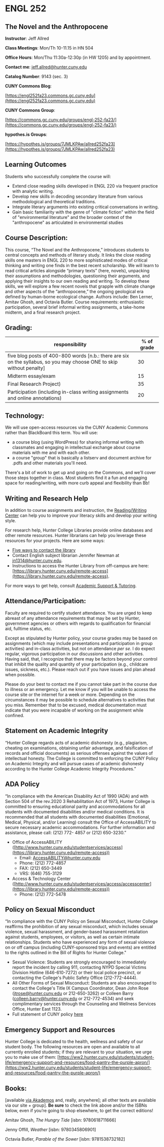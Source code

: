 # ENGL 252

## The Novel and the Anthropocene

**Instructor**: Jeff Allred

**Class Meetings**: Mon/Th 10-11.15 in HN 504

**Office Hours**: Mon/Thu 11:30a-12:30p (in HW 1205) and by appointment. 

**Contact me**: [jeff.allred@hunter.cuny.edu](mailto:jeff.allred@hunter.cuny.edu)

**Catalog Number**: 9143 (sec. 3)

**CUNY Commons Blog**: 

[https://engl252fa23.commons.gc.cuny.edu](https://engl252fa23.commons.gc.cuny.edu)

**CUNY Commons Group**:

[https://commons.gc.cuny.edu/groups/engl-252-fa23/](https://commons.gc.cuny.edu/groups/engl-252-fa23/)

**hypothes.is Groups**:

[https://hypothes.is/groups/7JMLKPAw/allred252fa23](https://hypothes.is/groups/7JMLKPAw/allred252fa23)

## **Learning Outcomes**

Students who successfully complete the course will:

- Extend close reading skills developed in ENGL 220 via frequent practice with analytic writing.
- Develop new skills in decoding secondary literature from various methodological and theoretical traditions.
- Integrate literary arguments into existing critical conversations in writing.
- Gain basic familiarity with the genre of "climate fiction" within the field of "environmental literature" and the broader context of the "anthropocene" as articulated in environmental studies

## **Course Description:**
This course, “The Novel and the Anthropocene,” introduces students to central concepts and methods of literary study. It links the close reading skills one masters in ENGL 220 to more sophisticated modes of critical thinking and writing one finds in the best recent scholarship. We will learn to read critical articles alongside “primary texts” (here, novels), unpacking their assumptions and methodologies, questioning their arguments, and applying their insights to our own reading and writing. To develop these skills, we will explore a few recent novels that grapple with climate change and other aspects of the “anthropocene,” the ongoing geological era defined by human-borne ecological change. Authors include: Ben Lerner, Amitav Ghosh, and Octavia Butler. Course requirements: enthusiastic participation, several brief informal writing assignments, a take-home midterm, and a final research project. 

## **Grading:**

| **responsibility**                                                                                                    | **% of grade** |
| --------------------------------------------------------------------------------------------------------------------- | -------------- |
| five blog posts of 400-800 words [n.b.: there are six on the syllabus, so you may choose ONE to skip without penalty] | 30             |
| Midterm essay/exam                                                                                                    | 15             |
| Final Research Project)                                                                                               | 35             |
| Participation (including in-class writing assignments and online annotations)                                         | 20             |



## Technology:

We will use open-access resources via the CUNY Academic Commons rather than BlackBoard this term. You will use:

* a course blog (using WordPress) for sharing informal writing with classmates and engaging in intellectual exchange about course materials with me and with each other.
* a course "group" that is basically a listserv and document archive for .pdfs and other materials you'll need.

There's a bit of work to get up and going on the Commons, and we'll cover those steps together in class. Most students find it a fun and engaging space for reading/writing, with more curb appeal and flexibility than Bb!

## Writing and Research Help

In addition to course assignments and instruction, the [Reading/Writing Center](http://www.hunter.cuny.edu/rwc) can help you to improve your literacy skills and develop your writing style.

For research help, Hunter College Libraries provide online databases and other remote resources. Hunter librarians can help you leverage these resources for your projects. Here are some ways:

- [Five ways to contact the library](https://library.hunter.cuny.edu/ask-a-librarian)
- Contact English subject librarian Jennifer Newman at jn1314@hunter.cuny.edu. 
- Instructions to access the Hunter Library from off-campus are here: [https://library.hunter.cuny.edu/remote-access](https://library.hunter.cuny.edu/remote-access).

For more ways to get help, consult [Academic Support & Tutoring](http://www.hunter.cuny.edu/onestop/advising/academic-support-tutoring-1).

## Attendance/Participation:

Faculty are required to certify student attendance. You are urged to keep abreast of any attendance requirements that may be set by Hunter, government agencies or others with regards to qualification for financial aid, fulltime status, etc.

Except as stipulated by Hunter policy, your course grades may be based on assignments (which may include presentations and participation in group activities) and in-class activities, but not on attendance *per se*. I do expect regular, vigorous participation in our discussions and other activities. Having said, that, I recognize that there may be factors beyond your control that inhibit the quality and quantity of your participation (e.g., childcare issues, sickness, etc.). Please reach out if you have issues and plan ahead when possible.

Please do your best to contact me if you cannot take part in the course due to illness or an emergency. Let me know if you will be unable to access the course site or the internet for a week or more. Depending on the circumstances it may be possible to schedule alternatives to activities that you miss. Remember that to be excused, medical documentation must indicate that you were incapable of working on the assignment while confined.

## Statement on Academic Integrity

“Hunter College regards acts of academic dishonesty (e.g., plagiarism, cheating on examinations, obtaining unfair advantage, and falsification of records and official documents) as serious offenses against the values of intellectual honesty. The College is committed to enforcing the CUNY Policy on Academic Integrity and will pursue cases of academic dishonesty according to the Hunter College Academic Integrity Procedures.”

## ADA Policy

“In compliance with the American Disability Act of 1990 (ADA) and with Section 504 of the rev.2020 3 Rehabilitation Act of 1973, Hunter College is committed to ensuring educational parity and accommodations for all students with documented disabilities and/or medical conditions. It is recommended that all students with documented disabilities (Emotional, Medical, Physical, and/or Learning) consult the Office of AccessABILITY to secure necessary academic accommodations. For further information and assistance, please call: (212) 772- 4857 or (212) 650-3230.”


- Office of AccessABILITY ([http://www.hunter.cuny.edu/studentservices/access](https://library.hunter.cuny.edu/remote-access))
    - Email: AccessABILITY@hunter.cuny.edu
    - Phone: (212) 772-4857
    - FAX: (212) 650-3449
    - VRS: (646) 755-3129
- Access & Technology Center ([http://www.hunter.cuny.edu/studentservices/access/accesscenter](https://library.hunter.cuny.edu/remote-access))
    - Phone: (212) 772-5478
    
## Policy on Sexual Misconduct

“In compliance with the CUNY Policy on Sexual Misconduct, Hunter College reaffirms the prohibition of any sexual misconduct, which includes sexual violence, sexual harassment, and gender-based harassment retaliation against students, employees, or visitors, as well as certain intimate relationships. Students who have experienced any form of sexual violence on or off campus (including CUNY-sponsored trips and events) are entitled to the rights outlined in the Bill of Rights for Hunter College."

* Sexual Violence: Students are strongly encouraged to immediately report the incident by calling 911, contacting NYPD Special Victims Division Hotline (646-610-7272) or their local police precinct, or contacting the College's Public Safety Office (212-772-4444).
* All Other Forms of Sexual Misconduct: Students are also encouraged to contact the College's Title IX Campus Coordinator, Dean John Rose (jtrose@hunter.cuny.edu or 212-650-3262) or Colleen Barry (colleen.barry@hunter.cuny.edu or 212-772-4534) and seek complimentary services through the Counseling and Wellness Services Office, Hunter East 1123.
* Full statement of CUNY policy [here](https://www.cuny.edu/wp-content/uploads/sites/4/page-assets/about/administration/offices/ovsa/policies/Sexual-misconduct-8.30.18-PSM-2018-005.pdf)

## Emergency Support and Resources

Hunter College is dedicated to the health, wellness and safety of our student body. The following resources are open and available to all currently enrolled students; if they are relevant to your situation, we urge you to make use of them:  [https://ww2.hunter.cuny.edu/students/student-life/emergency-support-and-resources/food-pantry-the-purple-apron/](https://ww2.hunter.cuny.edu/students/student-life/emergency-support-and-resources/food-pantry-the-purple-apron/)


## Books:

[available [via Akademos](https://hunter.textbookx.com/institutional/index.php?action=browse#books/3828393/) and, really, anywhere]; all other texts are available via our site + group]. **Be sure** to check the link above and/or the ISBNs below, even if you’re going to shop elsewhere, to get the correct editions!

Amitav Ghosh, *The Hungry Tide* [isbn: 9780618711666]

Jenny Offill, *Weather* [isbn: 9780345806901]

Octavia Butler, *Parable of the Sower* [isbn: 9781538732182]

